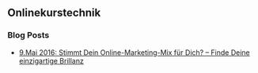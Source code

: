 ## Onlinekurstechnik
### Blog Posts

- [9.Mai 2016: Stimmt Dein Online-Marketing-Mix für Dich? – Finde Deine einzigartige Brillanz](einzigartige_brillanz.md)

